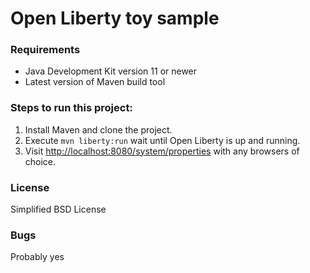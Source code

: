 # Open Liberty toy sample

### Requirements
- Java Development Kit version 11 or newer
- Latest version of Maven build tool 

### Steps to run this project:
1. Install Maven and clone the project.
2. Execute `mvn liberty:run` wait until Open Liberty is up and running.
3. Visit [http://localhost:8080/system/properties](http://localhost:8080/system/properties) 
with any browsers of choice.

### License
Simplified BSD License

### Bugs
Probably yes
